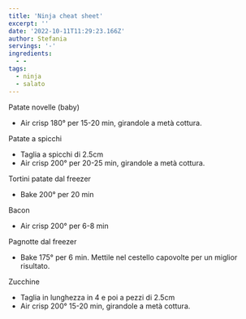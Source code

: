 ```yaml
---
title: 'Ninja cheat sheet'
excerpt: ''
date: '2022-10-11T11:29:23.166Z'
author: Stefania
servings: '-'
ingredients:
  - -
tags:
  - ninja
  - salato
---
```


Patate novelle (baby)
- Air crisp 180° per 15-20 min, girandole a metà cottura.

Patate a spicchi
- Taglia a spicchi di 2.5cm
- Air crisp 200° per 20-25 min, girandole a metà cottura.

Tortini patate dal freezer
- Bake 200° per 20 min

Bacon
- Air crisp 200° per 6-8 min

Pagnotte dal freezer
- Bake 175° per 6 min. Mettile nel cestello capovolte per un miglior risultato.

Zucchine
- Taglia in lunghezza in 4 e poi a pezzi di 2.5cm
- Air crisp 200° 15-20 min, girandole a metà cottura.